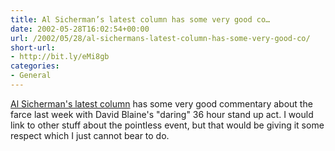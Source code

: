 ```yaml
---
title: Al Sicherman’s latest column has some very good co…
date: 2002-05-28T16:02:54+00:00
url: /2002/05/28/al-sichermans-latest-column-has-some-very-good-co/
short-url:
- http://bit.ly/eMi8gb
categories:
- General
---
```

<a href="http://www.startribune.com/stories/404/2858058.html">Al Sicherman's latest column</a> has some very good commentary about the farce last week with David Blaine's "daring" 36 hour stand up act. I would link to other stuff about the pointless event, but that would be giving it some respect which I just cannot bear to do.